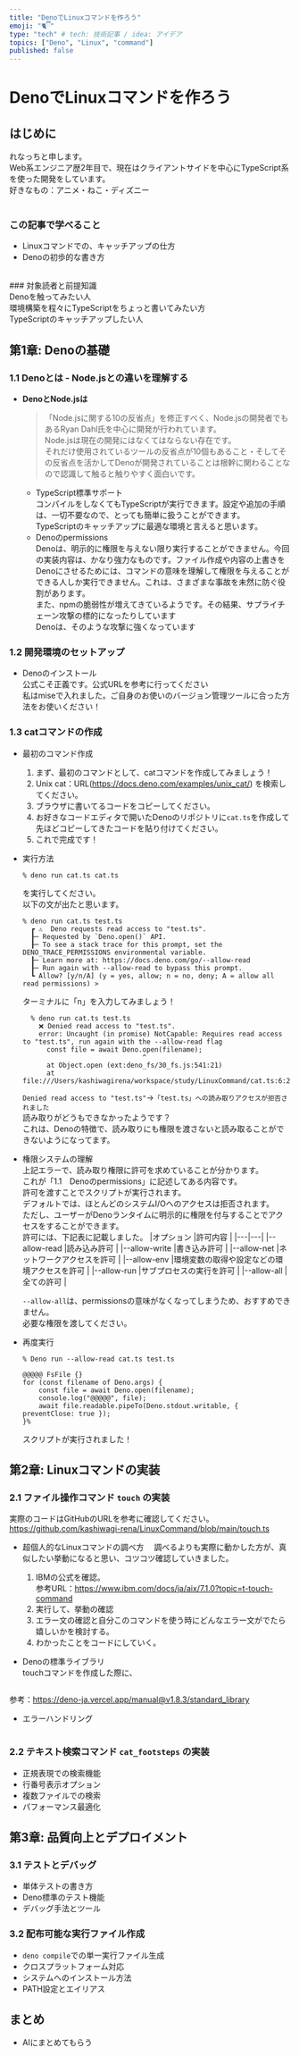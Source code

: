 ```yaml
---
title: "DenoでLinuxコマンドを作ろう"
emoji: "🐈ྀི"
type: "tech" # tech: 技術記事 / idea: アイデア
topics: ["Deno", "Linux", "command"]
published: false
---
```


# DenoでLinuxコマンドを作ろう

## はじめに
  れなっちと申します。<br>
  Web系エンジニア歴2年目で、現在はクライアントサイドを中心にTypeScript系を使った開発をしています。<br>
  好きなもの：アニメ・ねこ・ディズニー<br>
  <br>
### この記事で学べること<br>
  - Linuxコマンドでの、キャッチアップの仕方<br>
  - Denoの初歩的な書き方<br>
  <br>
### 対象読者と前提知識<br>
  Denoを触ってみたい人<br>
  環境構築を程々にTypeScriptをちょっと書いてみたい方<br>
  TypeScriptのキャッチアップしたい人<br>

## 第1章: Denoの基礎

### 1.1 Denoとは - Node.jsとの違いを理解する
- **DenoとNode.jsは**<br>
    > 「Node.jsに関する10の反省点」を修正すべく、Node.jsの開発者でもあるRyan Dahl氏を中心に開発が行われています。<br>
    Node.jsは現在の開発にはなくてはならない存在です。<br>
    それだけ使用されているツールの反省点が10個もあること・そしてその反省点を活かしてDenoが開発されていることは根幹に関わることなので認識して触ると触りやすく面白いです。<br>
  - TypeScript標準サポート<br>
    コンパイルをしなくてもTypeScriptが実行できます。設定や追加の手順は、一切不要なので、とっても簡単に扱うことができます。<br>
    TypeScriptのキャッチアップに最適な環境と言えると思います。<br>
  - Denoのpermissions<br>
    Denoは、明示的に権限を与えない限り実行することができません。今回の実装内容は、かなり強力なものです。ファイル作成や内容の上書きをDenoにさせるためには、コマンドの意味を理解して権限を与えることができる人しか実行できません。これは、さまざまな事故を未然に防ぐ役割があります。<br>
    また、npmの脆弱性が増えてきているようです。その結果、サプライチェーン攻撃の標的になったりしています<br>Denoは、そのような攻撃に強くなっています<br>

### 1.2 開発環境のセットアップ
- Denoのインストール<br>
 公式こそ正義です。公式URLを参考に行ってください<br>
 私はmiseで入れました。ご自身のお使いのバージョン管理ツールに合った方法をお使いください！<br>

### 1.3 catコマンドの作成
- 最初のコマンド作成<br>
  1. まず、最初のコマンドとして、catコマンドを作成してみましょう！<br>
  2. Unix cat：URL(https://docs.deno.com/examples/unix_cat/) を検索してください。<br>
  3. ブラウザに書いてるコードをコピーしてください。<br>
  4. お好きなコードエディタで開いたDenoのリポジトリに`cat.ts`を作成して先ほどコピーしてきたコードを貼り付けてください。<br>
  5. これで完成です！<br>
- 実行方法
  ```
  % deno run cat.ts cat.ts
  ```
  を実行してください。<br>
  以下の文が出たと思います。<br>

  ```
  % deno run cat.ts test.ts
    ┏ ⚠️  Deno requests read access to "test.ts".
    ┠─ Requested by `Deno.open()` API.
    ┠─ To see a stack trace for this prompt, set the DENO_TRACE_PERMISSIONS environmental variable.
    ┠─ Learn more at: https://docs.deno.com/go/--allow-read
    ┠─ Run again with --allow-read to bypass this prompt.
    ┗ Allow? [y/n/A] (y = yes, allow; n = no, deny; A = allow all read permissions) >
  ```
  ターミナルに「n」を入力してみましょう！<br>

  ```
    % deno run cat.ts test.ts
      ❌ Denied read access to "test.ts".
      error: Uncaught (in promise) NotCapable: Requires read access to "test.ts", run again with the --allow-read flag
        const file = await Deno.open(filename);
                                ^
        at Object.open (ext:deno_fs/30_fs.js:541:21)
        at file:///Users/kashiwagirena/workspace/study/LinuxCommand/cat.ts:6:29
  ```
  `Denied read access to "test.ts"`→`「test.ts」への読み取りアクセスが拒否されました`<br>
  読み取りがどうもできなかったようです？<br>
  これは、Denoの特徴で、読み取りにも権限を渡さないと読み取ることができないようになってます。<br>

- 権限システムの理解<br>
  上記エラーで、読み取り権限に許可を求めていることが分かります。<br>
  これが「1.1　Denoのpermissions」に記述してある内容です。<br>
  許可を渡すことでスクリプトが実行されます。<br>
  デフォルトでは、ほとんどのシステムI/Oへのアクセスは拒否されます。<br>
  ただし、ユーザーがDenoランタイムに明示的に権限を付与することでアクセスをすることができます。<br>
  許可には、下記表に記載しました。
  |オプション  |許可内容  |
  |---|---|
  |--allow-read  |読み込み許可 |
  |--allow-write |書き込み許可 |
  |--allow-net  |ネットワークアクセスを許可 |
  |--allow-env  |環境変数の取得や設定などの環境アクセスを許可 |
  |--allow-run  |サブプロセスの実行を許可 |
  |--allow-all  |全ての許可 |

  `--allow-all`は、permissionsの意味がなくなってしまうため、おすすめできません。<br>
  必要な権限を渡してください。<br>

- 再度実行<br>
  ```
  % Deno run --allow-read cat.ts test.ts

  @@@@@ FsFile {}
  for (const filename of Deno.args) {
      const file = await Deno.open(filename);
      console.log("@@@@@", file);
      await file.readable.pipeTo(Deno.stdout.writable, { preventClose: true });
  }%
  ```
  スクリプトが実行されました！

## 第2章: Linuxコマンドの実装 

### 2.1 ファイル操作コマンド `touch` の実装<br>
実際のコードはGitHubのURLを参考に確認してください。<br>
https://github.com/kashiwagi-rena/LinuxCommand/blob/main/touch.ts<br>
- 超個人的なLinuxコマンドの調べ方
　調べるよりも実際に動かした方が、真似したい挙動になると思い、コツコツ確認していきました。<br>
  1. IBMの公式を確認。<br>
  参考URL：https://www.ibm.com/docs/ja/aix/7.1.0?topic=t-touch-command<br>
  2. 実行して、挙動の確認<br>
  3. エラー文の確認と自分このコマンドを使う時にどんなエラー文がでたら嬉しいかを検討する。<br>
  4. わかったことをコードにしていく。<br>

- Denoの標準ライブラリ<br>
  touchコマンドを作成した際に、
  ```

  ```
参考：https://deno-ja.vercel.app/manual@v1.8.3/standard_library

- エラーハンドリング
```

```

### 2.2 テキスト検索コマンド `cat_footsteps` の実装
- 正規表現での検索機能
- 行番号表示オプション
- 複数ファイルでの検索
- パフォーマンス最適化

## 第3章: 品質向上とデプロイメント

### 3.1 テストとデバッグ
- 単体テストの書き方
- Deno標準のテスト機能
- デバッグ手法とツール

### 3.2 配布可能な実行ファイル作成
- `deno compile`での単一実行ファイル生成
- クロスプラットフォーム対応
- システムへのインストール方法
- PATH設定とエイリアス

## まとめ
- AIにまとめてもらう

